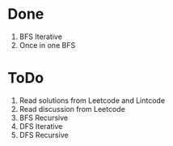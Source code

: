 # Done
1. BFS Iterative
2. Once in one BFS

# ToDo
1. Read solutions from Leetcode and Lintcode
2. Read discussion from Leetcode
5. BFS Recursive
6. DFS Iterative
7. DFS Recursive